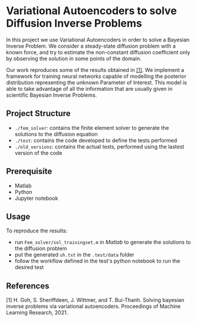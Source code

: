 # Variational Autoencoders to solve Diffusion Inverse Problems

In this project we use Variational Autoencoders in order to solve a Bayesian Inverse Problem. We consider a steady-state diffusion problem with a known force, and try to estimate the non-constant diffusion coefficient only by observing the solution in some points of the domain. 

Our work reproduces some of the results obtained in  [[1]](#1). We implement a framework for training neural networks capable
of modelling the posterior distribution representing the unknown Parameter of Interest. This
model is able to take advantage of all the information that are usually given in scientific Bayesian Inverse Problems.


## Project Structure 
- `./fem_solver`: contains the finite element solver to generate the solutions to the diffusion equation
- `./test`: contains the code developed to define the tests performed
- `./old_versions`: contains the actual tests, performed using the lastest version of the code

## Prerequisite
- Matlab
- Python 
- Jupyter notebook

## Usage
To reproduce the results:
- run `Fem_solver/sol_trainingset.m` in *Matlab* to generate the solutions to the diffusion problem
- put the generated `uh.txt` in the `.test/data` folder
- follow the workflow defined in the test's python notebook to run the desired test


## References
<a id="1">[1]</a>  H. Goh, S. Sheriffdeen, J. Wittmer, and T. Bui-Thanh. Solving bayesian inverse problems
via variational autoencoders. Proceedings of Machine Learning Research, 2021.
